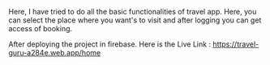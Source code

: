 Here, I have tried to do  all the basic functionalities of travel app. Here, you can select the place where you want's to visit and after logging you can get access of booking.

After deploying the project in firebase.
Here is the Live Link : https://travel-guru-a284e.web.app/home